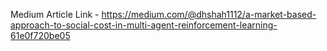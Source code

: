 Medium Article Link - https://medium.com/@dhshah1112/a-market-based-approach-to-social-cost-in-multi-agent-reinforcement-learning-61e0f720be05

